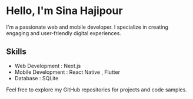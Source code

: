 # Hello, I'm Sina Hajipour

I'm a passionate web and mobile developer. I specialize in creating engaging and user-friendly digital experiences.

## Skills
- Web Development :  Next.js
- Mobile Development : React Native , Flutter
- Database : SQLite

Feel free to explore my GitHub repositories for projects and code samples.
